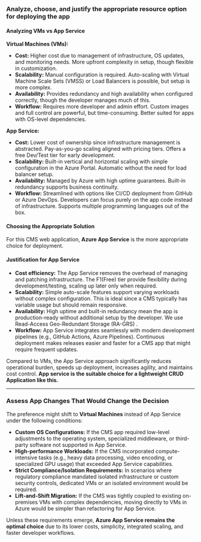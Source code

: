 ### Analyze, choose, and justify the appropriate resource option for deploying the app

#### Analyzing VMs vs App Service

**Virtual Machines (VMs):**
- **Cost:** Higher cost due to management of infrastructure, OS updates, and monitoring needs. More upfront complexity in setup, though flexible in customization.  
- **Scalability:** Manual configuration is required. Auto-scaling with Virtual Machine Scale Sets (VMSS) or Load Balancers is possible, but setup is more complex.  
- **Availability:** Provides redundancy and high availability when configured correctly, though the developer manages much of this.  
- **Workflow:** Requires more developer and admin effort. Custom images and full control are powerful, but time-consuming. Better suited for apps with OS-level dependencies.  

**App Service:**
- **Cost:** Lower cost of ownership since infrastructure management is abstracted. Pay-as-you-go scaling aligned with pricing tiers. Offers a free Dev/Test tier for early development.  
- **Scalability:** Built-in vertical and horizontal scaling with simple configuration in the Azure Portal. Automatic without the need for load balancer setup.  
- **Availability:** Managed by Azure with high uptime guarantees. Built-in redundancy supports business continuity.  
- **Workflow:** Streamlined with options like CI/CD deployment from GitHub or Azure DevOps. Developers can focus purely on the app code instead of infrastructure. Supports multiple programming languages out of the box.  

#### Choosing the Appropriate Solution

For this CMS web application, **Azure App Service** is the more appropriate choice for deployment.  

#### Justification for App Service

- **Cost efficiency:** The App Service removes the overhead of managing and patching infrastructure. The F1(Free) tier provide flexibility during development/testing, scaling up later only when required.  
- **Scalability:** Simple auto-scale features support varying workloads without complex configuration. This is ideal since a CMS typically has variable usage but should remain responsive.  
- **Availability:** High uptime and built-in redundancy mean the app is production-ready without additional setup by the developer. We use Read-Access Geo-Redundant Storage (RA-GRS) .
- **Workflow:** App Service integrates seamlessly with modern development pipelines (e.g., GitHub Actions, Azure Pipelines). Continuous deployment makes releases easier and faster for a CMS app that might require frequent updates.  

Compared to VMs, the App Service approach significantly reduces operational burden, speeds up deployment, increases agility, and maintains cost control. **App service is the suitable choice for a lightweight CRUD Application like this.**

***

### Assess App Changes That Would Change the Decision

The preference might shift to **Virtual Machines** instead of App Service under the following conditions:  
- **Custom OS Configurations:** If the CMS app required low-level adjustments to the operating system, specialized middleware, or third-party software not supported in App Service.  
- **High-performance Workloads:** If the CMS incorporated compute-intensive tasks (e.g., heavy data processing, video encoding, or specialized GPU usage) that exceeded App Service capabilities.  
- **Strict Compliance/Isolation Requirements:** In scenarios where regulatory compliance mandated isolated infrastructure or custom security controls, dedicated VMs or an isolated environment would be required.  
- **Lift-and-Shift Migration:** If the CMS was tightly coupled to existing on-premises VMs with complex dependencies, moving directly to VMs in Azure would be simpler than refactoring for App Service.  

Unless these requirements emerge, **Azure App Service remains the optimal choice** due to its lower costs, simplicity, integrated scaling, and faster developer workflows.  
